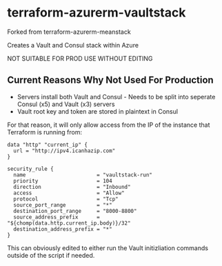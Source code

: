 # terraform-azurerm-vaultstack

Forked from terraform-azurerm-meanstack

Creates a Vault and Consul stack within Azure

NOT SUITABLE FOR PROD USE WITHOUT EDITING

## Current Reasons Why Not Used For Production

* Servers install both Vault and Consul - Needs to be split into seperate Consul (x5) and Vault (x3) servers
* Vault root key and token are stored in plaintext in Consul

For that reason, it will only allow access from the IP of the instance that Terraform is running from:

```hcl
data "http" "current_ip" {
  url = "http://ipv4.icanhazip.com"
}

security_rule {
  name                       = "vaultstack-run"
  priority                   = 104
  direction                  = "Inbound"
  access                     = "Allow"
  protocol                   = "Tcp"
  source_port_range          = "*"
  destination_port_range     = "8000-8800"
  source_address_prefix      = "${chomp(data.http.current_ip.body)}/32"
  destination_address_prefix = "*"
}
```

This can obviously edited to either run the Vault initizliation commands outside of the script if needed.
